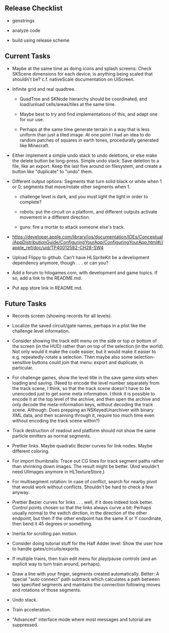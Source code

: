 
## Release Checklist

- genstrings

- analyze code

- build using release scheme


## Current Tasks

- Maybe at the same time as doing icons and splash screens: Check
  SKScene dimensions for each device; is anything being scaled that
  shouldn't be?  c.f. nativeScale documentation on UIScreen.

- Infinite grid and real quadtree.

    - QuadTree and SKNode hierarchy should be coordinated, and load/unload
      cells/areas/tiles at the same time.

    - Maybe best to try and find implementations of this, and adapt
      one for our use.

    - Perhaps at the same time generate terrain in a way that is less
      uniform than just a tiled image.  At one point I had an idea to
      do random patches of squares in earth tones, procedurally
      generated like Minecraft.

- Either implement a simple undo stack to undo deletions, or else make
  the delete button be long-press.  Simple undo stack: Save deletion to
  a file, like an export.  Keep the last five around on filesystem,
  and create a button like "duplicate" to "undo" them.

- Different output options: Segments that turn solid black or white
  when 1 or 0; segments that move/rotate other segments when 1.

    - challenge level is dark, and you must light the light in
      order to complete?

    - robots: put the circuit on a platform, and different outputs
      activate movement in a different direction.

    - guns: fire a mortar to attack someone else's track.

- https://developer.apple.com/library/ios/documentation/IDEs/Conceptual/AppDistributionGuide/ConfiguringYourApp/ConfiguringYourApp.html#//apple_ref/doc/uid/TP40012582-CH28-SW4

- Upload Flippy to github.  Can't have HLSpriteKit be a development
  dependency anymore, though . . . or can you?

- Add a forum to hilogames.com, with development and game topics.  If
  so, add a link to the README.md.

- Put app store link in README.md.


## Future Tasks

- Records screen (showing records for all levels).

- Localize the saved circuit/gate names, perhaps in a plist like the
  challenge level information.

- Consider showing the track edit menu on the side or top or bottom of
  the screen (in the HUD) rather than on top of the selection (in the
  world).  Not only would it make the code easier, but it would make
  it easier to e.g. repeatedly-rotate a selection.  Then maybe also
  some selection-sensitive buttons could join that menu: export and
  duplicate, in particular.

- For challenge games, show the level title in the save game slots
  when loading and saving.  (Need to encode the level number
  separately from the track scene, I think, so that the track scene
  doesn't have to be unencoded just to get some meta information.  I
  think it is possible to encode it at the top level of the archive,
  and then open the archive and only decode the meta-information keys,
  without decoding the track scene.  Although: Does prepping an
  NSKeyedUnarchiver with binary XML data, and then scanning through
  it, require too much time even without encoding the track scene
  within?)

- Track destruction of readout and platform should not show the
  same particle emitters as normal segments.

- Prettier links.  Maybe quadratic Bezier curves for link nodes.
  Maybe different coloring.

- For import thumbnails: Trace out CG lines for track segment paths
  rather than shrinking down images.  The result might be better.
  (And wouldn't need UIImages anymore in HLTextureStore.)

- For multisegment rotation: In case of conflict, search for nearby
  pivot that would work without conflicts.  Shouldn't be hard to check
  a few anyway.

- Prettier Bezier curves for links . . . well, if it does indeed look
  better.  Control points chosen so that the links always curve a bit:
  Perhaps usually normal to the switch dirction, in the direction of
  the other endpoint, but then if the other endpoint has the same X or
  Y coordinate, then bend it 45 degrees or something.

- Inertia for scrolling pan motion.

- Consider doing tutorial stuff for the Half Adder level: Show the
  user how to handle gates/circuits/exports.

- If multiple trains, then train edit menu for play/pause controls
  (and an explicit way to turn train around, perhaps).

- Draw a line with your finger, segments created automatically.
  Better: A special "auto connect" path subtrack which calculates a
  path between two specified segments and maintains the connection
  following moves and rotations of those segments.

- Undo stack.

- Train acceleration.

- "Advanced" interface mode where most messages and tutorial are
  suppressed.
